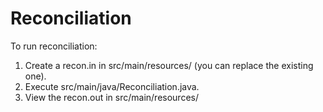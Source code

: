 # Reconciliation

To run reconciliation:
1. Create a recon.in in src/main/resources/ (you can replace the existing one).
2. Execute src/main/java/Reconciliation.java.
3. View the recon.out in src/main/resources/